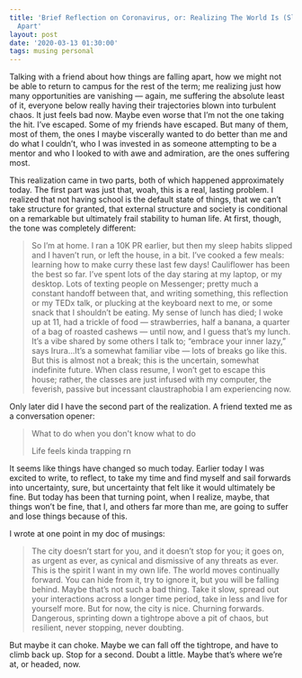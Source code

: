 ```yaml
---
title: 'Brief Reflection on Coronavirus, or: Realizing The World Is (Slightly) Falling
  Apart'
layout: post
date: '2020-03-13 01:30:00'
tags: musing personal
---
```


Talking with a friend about how things are falling apart, how we might not be able to return to campus for the rest of the term; me realizing just how many opportunities are vanishing — again, me suffering the absolute least of it, everyone below really having their trajectories blown into turbulent chaos. It just feels bad now. Maybe even worse that I’m not the one taking the hit. I’ve escaped. Some of my friends have escaped. But many of them, most of them, the ones I maybe viscerally wanted to do better than me and do what I couldn’t, who I was invested in as someone attempting to be a mentor and who I looked to with awe and admiration, are the ones suffering most.

This realization came in two parts, both of which happened approximately today. The first part was just that, woah, this is a real, lasting problem. I realized that not having school is the default state of things, that we can’t take structure for granted, that external structure and society is conditional on a remarkable but ultimately frail stability to human life. At first, though, the tone was completely different:

> So I’m at home. I ran a 10K PR earlier, but then my sleep habits slipped and I haven’t run, or left the house, in a bit. I’ve cooked a few meals: learning how to make curry these last few days! Cauliflower has been the best so far. I’ve spent lots of the day staring at my laptop, or my desktop. Lots of texting people on Messenger; pretty much a constant handoff between that, and writing something, this reflection or my TEDx talk, or plucking at the keyboard next to me, or some snack that I shouldn’t be eating. My sense of lunch has died; I woke up at 11, had a trickle of food — strawberries, half a banana, a quarter of a bag of roasted cashews — until now, and I guess that’s my lunch. It’s a vibe shared by some others I talk to; “embrace your inner lazy,” says Irura…It’s a somewhat familiar vibe — lots of breaks go like this. But this is almost not a break; this is the uncertain, somewhat indefinite future. When class resume, I won’t get to escape this house; rather, the classes are just infused with my computer, the feverish, passive but incessant claustraphobia I am experiencing now.

Only later did I have the second part of the realization. A friend texted me as a conversation opener:

> What to do when you don't know what to do
> 
> Life feels kinda trapping rn

It seems like things have changed so much today. Earlier today I was excited to write, to reflect, to take my time and find myself and sail forwards into uncertainty, sure, but uncertainty that felt like it would ultimately be fine. But today has been that turning point, when I realize, maybe, that things won’t be fine, that I, and others far more than me, are going to suffer and lose things because of this.

I wrote at one point in my doc of musings:

> The city doesn’t start for you, and it doesn’t stop for you; it goes on, as urgent as ever, as cynical and dismissive of any threats as ever. This is the spirit I want in my own life. The world moves continually forward. You can hide from it, try to ignore it, but you will be falling behind. Maybe that’s not such a bad thing. Take it slow, spread out your interactions across a longer time period, take in less and live for yourself more. But for now, the city is nice. Churning forwards. Dangerous, sprinting down a tightrope above a pit of chaos, but resilient, never stopping, never doubting.

But maybe it can choke. Maybe we can fall off the tightrope, and have to climb back up. Stop for a second. Doubt a little. Maybe that’s where we’re at, or headed, now.